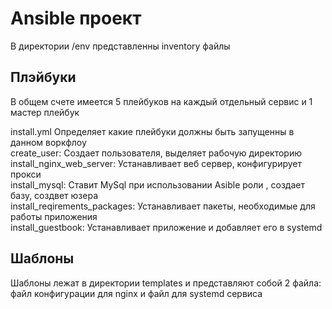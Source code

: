 <h1>Ansible проект</h1>
В директории <p1>/env</p1> представленны inventory файлы 


<h2>Плэйбуки</h2>
В общем счете имеется 5 плейбуков на каждый отдельный сервис и 1 мастер плейбук

<p>install.yml Определяет какие плейбуки должны быть запущенны в данном воркфлоу<br>
create_user: Создает пользователя, выделяет рабочую директорию<br>
install_nginx_web_server: Устанавливает веб сервер, конфигурирует прокси<br>
install_mysql: Ставит MySql при использовании Asible роли , создает базу, создвет юзера<br>
install_reqirements_packages: Устанавливает пакеты, необходимые для работы приложения <br>
install_guestbook: Устанавливает приложение и добавляет его в systemd</p>
<h2>Шаблоны</h2>
Шаблоны лежат в директории templates и представляют собой 2 файла: файл конфигурации для nginx и файл для systemd сервиса
